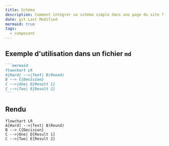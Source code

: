 ```yaml
---
title: Schéma
description: Comment intégrer un schéma simple dans une page du site ?
date: git Last Modified
mermaid: true
tags:
  - composant
---
```


## Exemple d'utilisation dans un fichier `md`

````md
```mermaid
flowchart LR
A[Hard] -->|Text| B(Round)
B --> C{Decision}
C -->|One| D[Result 1]
C -->|Two| E[Result 2]
```
````

## Rendu

```mermaid
flowchart LR
A[Hard] -->|Text| B(Round)
B --> C{Decision}
C -->|One| D[Result 1]
C -->|Two| E[Result 2]
```
